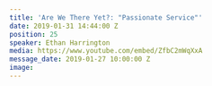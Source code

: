 ```yaml
---
title: 'Are We There Yet?: "Passionate Service"'
date: 2019-01-31 14:44:00 Z
position: 25
speaker: Ethan Harrington
media: https://www.youtube.com/embed/ZfbC2mWqXxA
message_date: 2019-01-27 10:00:00 Z
image: 
---
```


